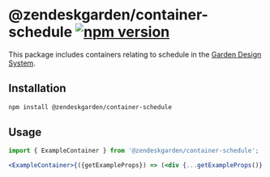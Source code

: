 # @zendeskgarden/container-schedule [![npm version](https://img.shields.io/npm/v/@zendeskgarden/container-schedule.svg?style=flat-square)](https://www.npmjs.com/package/@zendeskgarden/container-schedule)

This package includes containers relating to schedule in the
[Garden Design System](https://zendeskgarden.github.io/).

## Installation

```sh
npm install @zendeskgarden/container-schedule
```

## Usage

```jsx static
import { ExampleContainer } from '@zendeskgarden/container-schedule';

<ExampleContainer>{({getExampleProps}) => (<div {...getExampleProps()} />)}</ExampleContainer>;
```

<!--
  TODO:

  * [ ] Add schedule to root README table.
  * [ ] Add schedule to demo `index.html`.
  * [ ] Add schedule to `styleguide.base.config.js` webpack globals.
  * [ ] Delete this comment block.
-->

